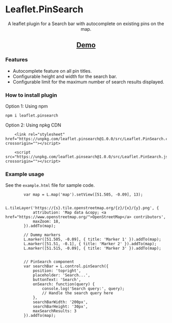 # Leaflet.PinSearch
<div align ="center">

A leaflet plugin for a Search bar with autocomplete on existing pins on the map.

## [**Demo**](https://mokahala.github.io/hosting/Leaflet.PinSearch/index.html)

</div>



### Features

- Autocomplete feature on all pin titles.
- Configurable height and width for the search bar.
- Configurable limit for the maximum number of search results displayed.




### How to install plugin


Option 1: Using npm

```
npm i leaflet.pinsearch
```

Option 2: Using npkg CDN



```
    <link rel="stylesheet" href="https://unpkg.com/leaflet.pinsearch@1.0.0/src/Leaflet.PinSearch.css" crossorigin=""></script>
```

```
    <script src="https://unpkg.com/leaflet.pinsearch@1.0.0/src/Leaflet.PinSearch.js" crossorigin=""></script>

```


### Example usage

See the `example.html` file for sample code.

```
        var map = L.map('map').setView([51.505, -0.09], 13);

        L.tileLayer('https://{s}.tile.openstreetmap.org/{z}/{x}/{y}.png', {
            attribution: 'Map data &copy; <a href="https://www.openstreetmap.org/">OpenStreetMap</a> contributors',
            maxZoom: 18,
        }).addTo(map);

        // Dummy markers
        L.marker([51.505, -0.09], { title: 'Marker 1' }).addTo(map);
        L.marker([51.51, -0.1], { title: 'Marker 2' }).addTo(map);
        L.marker([51.515, -0.09], { title: 'Marker 3' }).addTo(map);


        // PinSearch component
        var searchBar = L.control.pinSearch({
            position: 'topright',
            placeholder: 'Search...',
            buttonText: 'Search',
            onSearch: function(query) {
                console.log('Search query:', query);
                // Handle the search query here
            },
            searchBarWidth: '200px',
            searchBarHeight: '30px',
            maxSearchResults: 3
        }).addTo(map);
```